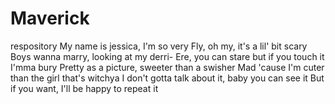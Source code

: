 # Maverick
respository 
My name is jessica,  I'm so very
Fly, oh my, it's a lil' bit scary
Boys wanna marry, looking at my derri-
Ere, you can stare but if you touch it I'mma bury
Pretty as a picture, sweeter than a swisher
Mad 'cause I'm cuter than the girl that's witchya
I don't gotta talk about it, baby you can see it
But if you want, I'll be happy to repeat it
